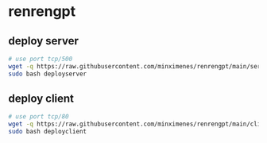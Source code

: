 # renrengpt

## deploy server
```bash
# use port tcp/500
wget -q https://raw.githubusercontent.com/minximenes/renrengpt/main/server/deploy -O deployserver
sudo bash deployserver
```
## deploy client
```bash
# use port tcp/80
wget -q https://raw.githubusercontent.com/minximenes/renrengpt/main/client/deploy -O deployclient
sudo bash deployclient
```